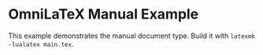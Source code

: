 # OmniLaTeX Manual Example

This example demonstrates the manual document type. Build it with `latexmk -lualatex main.tex`.
